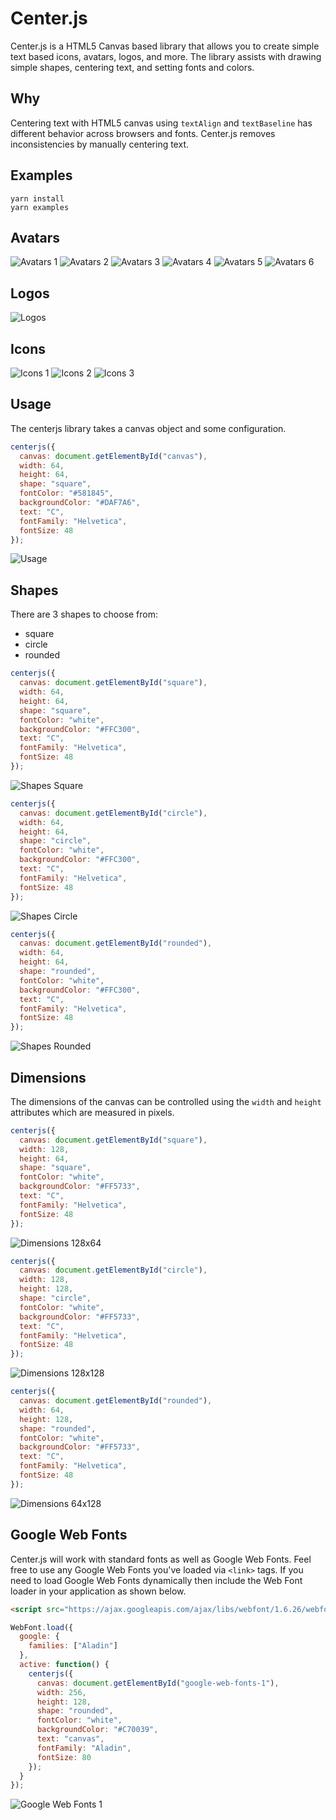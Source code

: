 # Center.js

Center.js is a HTML5 Canvas based library that allows you to create simple text based icons, avatars, logos, and more. The library assists with drawing simple shapes, centering text, and setting fonts and colors.

## Why

Centering text with HTML5 canvas using `textAlign` and `textBaseline` has different behavior across browsers and fonts. Center.js removes inconsistencies by manually centering text.

## Examples

```
yarn install
yarn examples
```

## Avatars

![Avatars 1](./examples/avatars-1.png)
![Avatars 2](./examples/avatars-2.png)
![Avatars 3](./examples/avatars-3.png)
![Avatars 4](./examples/avatars-4.png)
![Avatars 5](./examples/avatars-5.png)
![Avatars 6](./examples/avatars-6.png)

## Logos

![Logos](./examples/logos-1.png)

## Icons

![Icons 1](./examples/icons-1.png)
![Icons 2](./examples/icons-2.png)
![Icons 3](./examples/icons-3.png)

## Usage

The centerjs library takes a canvas object and some configuration.

```JavaScript
centerjs({
  canvas: document.getElementById("canvas"),
  width: 64,
  height: 64,
  shape: "square",
  fontColor: "#581845",
  backgroundColor: "#DAF7A6",
  text: "C",
  fontFamily: "Helvetica",
  fontSize: 48
});
```

![Usage](./examples/usage-1.png)

## Shapes

There are 3 shapes to choose from:

- square
- circle
- rounded

```JavaScript
centerjs({
  canvas: document.getElementById("square"),
  width: 64,
  height: 64,
  shape: "square",
  fontColor: "white",
  backgroundColor: "#FFC300",
  text: "C",
  fontFamily: "Helvetica",
  fontSize: 48
});
```

![Shapes Square](./examples/shapes-square.png)

```JavaScript
centerjs({
  canvas: document.getElementById("circle"),
  width: 64,
  height: 64,
  shape: "circle",
  fontColor: "white",
  backgroundColor: "#FFC300",
  text: "C",
  fontFamily: "Helvetica",
  fontSize: 48
});
```

![Shapes Circle](./examples/shapes-circle.png)

```JavaScript
centerjs({
  canvas: document.getElementById("rounded"),
  width: 64,
  height: 64,
  shape: "rounded",
  fontColor: "white",
  backgroundColor: "#FFC300",
  text: "C",
  fontFamily: "Helvetica",
  fontSize: 48
});
```

![Shapes Rounded](./examples/shapes-rounded.png)

## Dimensions

The dimensions of the canvas can be controlled using the `width` and `height` attributes which are measured in pixels.

```JavaScript
centerjs({
  canvas: document.getElementById("square"),
  width: 128,
  height: 64,
  shape: "square",
  fontColor: "white",
  backgroundColor: "#FF5733",
  text: "C",
  fontFamily: "Helvetica",
  fontSize: 48
});
```

![Dimensions 128x64](./examples/dimensions-128x64.png)

```JavaScript
centerjs({
  canvas: document.getElementById("circle"),
  width: 128,
  height: 128,
  shape: "circle",
  fontColor: "white",
  backgroundColor: "#FF5733",
  text: "C",
  fontFamily: "Helvetica",
  fontSize: 48
});
```

![Dimensions 128x128](./examples/dimensions-128x128.png)

```JavaScript
centerjs({
  canvas: document.getElementById("rounded"),
  width: 64,
  height: 128,
  shape: "rounded",
  fontColor: "white",
  backgroundColor: "#FF5733",
  text: "C",
  fontFamily: "Helvetica",
  fontSize: 48
});
```

![Dimensions 64x128](./examples/dimensions-64x128.png)

## Google Web Fonts

Center.js will work with standard fonts as well as Google Web Fonts. Feel free to use any Google Web Fonts you've loaded via `<link>` tags. If you need to load Google Web Fonts dynamically then include the Web Font loader in your application as shown below.

```HTML
<script src="https://ajax.googleapis.com/ajax/libs/webfont/1.6.26/webfont.js"></script>
```

```JavaScript
WebFont.load({
  google: {
    families: ["Aladin"]
  },
  active: function() {
    centerjs({
      canvas: document.getElementById("google-web-fonts-1"),
      width: 256,
      height: 128,
      shape: "rounded",
      fontColor: "white",
      backgroundColor: "#C70039",
      text: "canvas",
      fontFamily: "Aladin",
      fontSize: 80
    });
  }
});
```

![Google Web Fonts 1](./examples/google-web-fonts-1.png)
